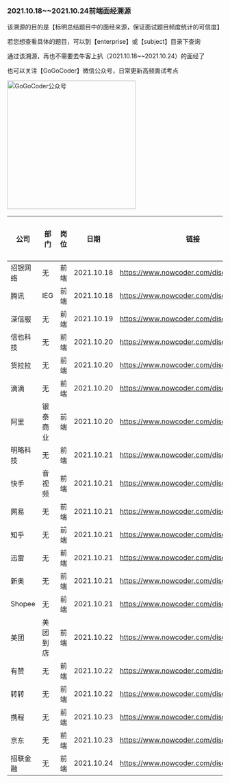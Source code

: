 ### 2021.10.18~~2021.10.24前端面经溯源

该溯源的目的是【标明总结题目中的面经来源，保证面试题目频度统计的可信度】

若您想查看具体的题目，可以到【enterprise】或【subject】目录下查询

通过该溯源，再也不需要去牛客上扒（2021.10.18~~2021.10.24）的面经了

也可以关注【GoGoCoder】微信公众号，日常更新高频面试考点

<div  align="left">    
<img src="https://user-images.githubusercontent.com/35292389/139861774-5d339bd5-8f7f-4ce8-b4c6-1ec6190dde1f.jpg" width = "300" height = "300" alt="GoGoCoder公众号" align=center />
</div>



| 公司       | 部门     | 岗位   | 日期       | 链接                                    | 招聘类型 |
| ---------- | -------- | ------ | ---------- | --------------------------------------- | -------- |
| 招银网络     | 无       | 前端   | 2021.10.18 | https://www.nowcoder.com/discuss/768380 | 社招     |
| 腾讯       | IEG       | 前端   | 2021.10.18 | https://www.nowcoder.com/discuss/778755 | 实习     |
| 深信服   | 无       | 前端   | 2021.10.19 | https://www.nowcoder.com/discuss/779707 | 实习     |
| 信也科技     | 无       | 前端   | 2021.10.20 | https://www.nowcoder.com/discuss/773917 | 社招     |
| 货拉拉   | 无       | 前端   | 2021.10.20 | https://www.nowcoder.com/discuss/702800 | 校招     |
| 滴滴       | 无       | 前端   | 2021.10.20 | https://www.nowcoder.com/discuss/781312 | 社招     |
| 阿里       | 银泰商业    | 前端   | 2021.10.20 | https://www.nowcoder.com/discuss/780700 | 实习     |
| 明略科技     | 无       | 前端   | 2021.10.21 | https://www.nowcoder.com/discuss/782388 | 社招     |
| 快手       | 音视频      | 前端   | 2021.10.21 | https://www.nowcoder.com/discuss/782305 | 社招     |
| 网易   | 无       | 前端   | 2021.10.21 | https://www.nowcoder.com/discuss/782271 | 社招     |
| 知乎   | 无       | 前端   | 2021.10.21 | https://www.nowcoder.com/discuss/782262 | 实习     |
| 迅雷       | 无       | 前端   | 2021.10.21 | https://www.nowcoder.com/discuss/782258 | 社招     |
| 新奥   | 无       | 前端   | 2021.10.21 | https://www.nowcoder.com/discuss/782193 | 社招     |
| Shopee      | 无     | 前端   | 2021.10.21 | https://www.nowcoder.com/discuss/781805 | 社招     |
| 美团       | 美团到店     | 前端   | 2021.10.22 | https://www.nowcoder.com/discuss/783864 | 校招     |
| 有赞     | 无       | 前端   | 2021.10.22 | https://www.nowcoder.com/discuss/783667 | 校招     |
| 转转       | 无       | 前端   | 2021.10.22 | https://www.nowcoder.com/discuss/783584 | 社招     |
| 携程       | 无       | 前端   | 2021.10.23 | https://www.nowcoder.com/discuss/784684 | 社招     |
| 京东     | 无       | 前端   | 2021.10.23 | https://www.nowcoder.com/discuss/784611 | 社招     |
| 招联金融       | 无       | 前端   | 2021.10.24 | https://www.nowcoder.com/discuss/785347 | 校招     |

